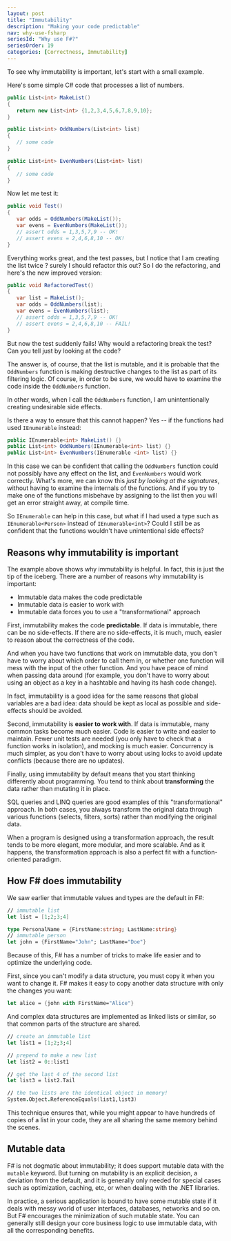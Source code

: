 ```yaml
---
layout: post
title: "Immutability"
description: "Making your code predictable"
nav: why-use-fsharp
seriesId: "Why use F#?"
seriesOrder: 19
categories: [Correctness, Immutability]
---
```


To see why immutability is important, let's start with a small example.

Here's some simple C# code that processes a list of numbers.

```csharp
public List<int> MakeList() 
{
   return new List<int> {1,2,3,4,5,6,7,8,9,10};
}

public List<int> OddNumbers(List<int> list) 
{ 
   // some code
}

public List<int> EvenNumbers(List<int> list) 
{ 
   // some code
}
```

Now let me test it:

```csharp
public void Test() 
{ 
   var odds = OddNumbers(MakeList()); 
   var evens = EvenNumbers(MakeList());
   // assert odds = 1,3,5,7,9 -- OK!
   // assert evens = 2,4,6,8,10 -- OK!
}
```

Everything works great, and the test passes, but I notice that I am creating the list twice ? surely I should refactor this out?  So I do the refactoring, and here's the new improved version:

```csharp
public void RefactoredTest() 
{ 
   var list = MakeList();
   var odds = OddNumbers(list); 
   var evens = EvenNumbers(list);
   // assert odds = 1,3,5,7,9 -- OK!
   // assert evens = 2,4,6,8,10 -- FAIL!
}
```

But now the test suddenly fails! Why would a refactoring break the test? Can you tell just by looking at the code?

The answer is, of course, that the list is mutable, and it is probable that the `OddNumbers` function is making destructive changes to the list as part of its filtering logic. Of course, in order to be sure, we would have to examine the code inside the `OddNumbers` function.

In other words, when I call the `OddNumbers` function, I am unintentionally creating undesirable side effects.  

Is there a way to ensure that this cannot happen?  Yes -- if the functions had used `IEnumerable` instead:

```csharp
public IEnumerable<int> MakeList() {}
public List<int> OddNumbers(IEnumerable<int> list) {} 
public List<int> EvenNumbers(IEnumerable <int> list) {}
```

In this case we can be confident that calling the `OddNumbers` function could not possibly have any effect on the list, and `EvenNumbers` would work correctly. What's more, we can know this *just by looking at the signatures*, without having to examine the internals of the functions.  And if you try to make one of the functions misbehave by assigning to the list then you will get an error straight away, at compile time. 

So `IEnumerable` can help in this case, but what if I had used a type such as `IEnumerable<Person>` instead of `IEnumerable<int>`? Could I still be as confident that the functions wouldn't have unintentional side effects?

## Reasons why immutability is important ##

The example above shows why immutability is helpful. In fact, this is just the tip of the iceberg. There are a number of reasons why immutability is important:

* Immutable data makes the code predictable
* Immutable data is easier to work with
* Immutable data forces you to use a "transformational" approach 

First, immutability makes the code **predictable**. If data is immutable, there can be no side-effects. If there are no side-effects, it is much, much, easier to reason about the correctness of the code. 

And when you have two functions that work on immutable data, you don't have to worry about which order to call them in, or whether one function will mess with the input of the other function.  And you have peace of mind when passing data around (for example, you don't have to worry about using an object as a key in a hashtable and having its hash code change).

In fact, immutability is a good idea for the same reasons that global variables are a bad idea: data should be kept as local as possible and side-effects should be avoided. 

Second, immutability is **easier to work with**.  If data is immutable, many common tasks become much easier.  Code is easier to write and easier to maintain. Fewer unit tests are needed (you only have to check that a function works in isolation), and mocking is much easier. Concurrency is much simpler, as you don't have to worry about using locks to avoid update conflicts (because there are no updates). 

Finally, using immutability by default means that you start thinking differently about programming. You tend to think about **transforming** the data rather than mutating it in place. 

SQL queries and LINQ queries are good examples of this "transformational" approach.  In both cases, you always transform the original data through various functions (selects, filters, sorts) rather than modifying the original data.  

When a program is designed using a transformation approach, the result tends to be more elegant, more modular, and more scalable. And as it happens, the transformation approach is also a perfect fit with a function-oriented paradigm.

## How F# does immutability ##

We saw earlier that immutable values and types are the default in F#:

```fsharp
// immutable list
let list = [1;2;3;4]    

type PersonalName = {FirstName:string; LastName:string}
// immutable person
let john = {FirstName="John"; LastName="Doe"}
```

Because of this, F# has a number of tricks to make life easier and to optimize the underlying code.

First, since you can't modify a data structure, you must copy it when you want to change it. F# makes it easy to copy another data structure with only the changes you want:

```fsharp
let alice = {john with FirstName="Alice"}
```

And complex data structures are implemented as linked lists or similar, so that common parts of the structure are shared. 

```fsharp
// create an immutable list
let list1 = [1;2;3;4]   

// prepend to make a new list
let list2 = 0::list1    

// get the last 4 of the second list 
let list3 = list2.Tail

// the two lists are the identical object in memory!
System.Object.ReferenceEquals(list1,list3)
```

This technique ensures that, while you might appear to have hundreds of copies of a list in your code, they are all sharing the same memory behind the scenes.

## Mutable data ##

F# is not dogmatic about immutability; it does support mutable data with the `mutable` keyword. But turning on mutability is an explicit decision, a deviation from the default, and it is generally only needed for special cases such as optimization, caching, etc, or when dealing with the .NET libraries.  

In practice, a serious application is bound to have some mutable state if it deals with messy world of user interfaces, databases, networks and so on.  But F# encourages the minimization of such mutable state. You can generally still design your core business logic to use immutable data, with all the corresponding benefits. 

